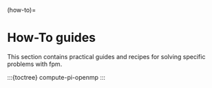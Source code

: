 (how-to)=

# How-To guides

This section contains practical guides and recipes for solving specific problems with fpm.

:::{toctree}
compute-pi-openmp
:::
